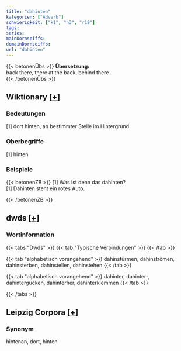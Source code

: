 ```yaml
---
title: "dahinten"
kategorien: ["Adverb"]
schwierigkeit: ["k1", "h3", "r19"]
tags:
series:
mainDornseiffs:
domainDornseiffs:
url: "dahinten"
---
```


{{< betonenÜbs >}}
**Übersetzung:**  
back there, there at the back, behind there  
{{< /betonenÜbs >}}

## Wiktionary [[+](https://de.wiktionary.org/wiki/dahinten)]

### Bedeutungen
[1] dort hinten, an bestimmter Stelle im Hintergrund  

### Oberbegriffe
[1] hinten  

### Beispiele
{{< betonenZB >}}
[1] Was ist denn das dahinten?  
[1] Dahinten steht ein rotes Auto.  

{{< /betonenZB >}}


## dwds [[+](https://www.dwds.de/wb/dahinten)]

### Wortinformation
{{< tabs "Dwds" >}}
{{< tab "Typische Verbindungen" >}}
{{< /tab >}}

{{< tab "alphabetisch vorangehend" >}}
dahinstürmen, dahinströmen, dahinsterben, dahinstellen, dahinstehen
{{< /tab >}}

{{< tab "alphabetisch vorangehend" >}}
dahinter, dahinter-, dahintergucken, dahinterher, dahinterklemmen
{{< /tab >}}

{{< /tabs >}}

## Leipzig Corpora [[+](https://corpora.uni-leipzig.de/en/res?word=dahinten&corpusId=deu_newscrawl-public_2018)]


### Synonym
hintenan, dort, hinten

